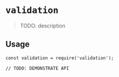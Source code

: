 # `validation`

> TODO: description

## Usage

```
const validation = require('validation');

// TODO: DEMONSTRATE API
```
